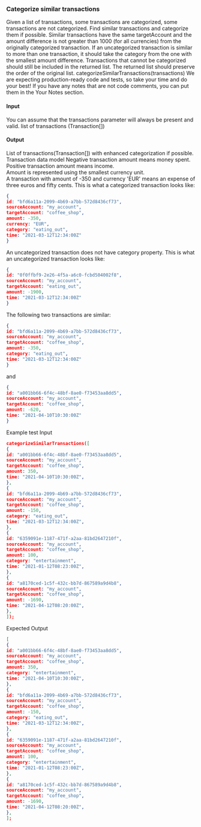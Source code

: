 ### Categorize similar transactions
Given a list of transactions, some transactions are categorized, some transactions are not categorized. Find similar transactions and categorize them if possible. Similar transactions have the same targetAccount and the amount difference is not greater than 1000 (for all currencies) from the originally categorized transaction. If an uncategorized transaction is similar to more than one transaction, it should take the category from the one with the smallest amount difference. Transactions that cannot be categorized should still be included in the returned list. The returned list should preserve the order of the original list.
categorizeSimilarTransactions(transactions)
We are expecting production-ready code and tests, so take your time and do your best!
If you have any notes that are not code comments, you can put them in the Your Notes section.
#### Input
You can assume that the transactions parameter will always be present and valid.
list of transactions (Transaction[])
#### Output
List of transactions(Transaction[]) with enhanced categorization if possible.
Transaction data model
Negative transaction amount means money spent. Positive transaction amount means income.<br/>
Amount is represented using the smallest currency unit.<br/>
A transaction with amount of -350 and currency 'EUR' means an expense of three euros and fifty cents.
This is what a categorized transaction looks like:

```json
{
id: "bfd6a11a-2099-4b69-a7bb-572d8436cf73",
sourceAccount: "my_account",
targetAccount: "coffee_shop",
amount: -350,
currency: "EUR",
category: "eating_out",
time: "2021-03-12T12:34:00Z"
}
```
An uncategorized transaction does not have category property. This is what an uncategorized transaction looks like:
```json
{
id: "0f0ffbf9-2e26-4f5a-a6c0-fcbd504002f8",
sourceAccount: "my_account",
targetAccount: "eating_out",
amount: -1900,
time: "2021-03-12T12:34:00Z"
}
```
The following two transactions are similar:
```json
{
id: "bfd6a11a-2099-4b69-a7bb-572d8436cf73",
sourceAccount: "my_account",
targetAccount: "coffee_shop",
amount: -350,
category: "eating_out",
time: "2021-03-12T12:34:00Z"
}
```
and
```json
{
id: "a001bb66-6f4c-48bf-8ae0-f73453aa8dd5",
sourceAccount: "my_account",
targetAccount: "coffee_shop",
amount: -620,
time: "2021-04-10T10:30:00Z"
}
```
Example test
Input


```json
categorizeSimilarTransactions([
{
id: "a001bb66-6f4c-48bf-8ae0-f73453aa8dd5",
sourceAccount: "my_account",
targetAccount: "coffee_shop",
amount: 350,
time: "2021-04-10T10:30:00Z",
},
{
id: "bfd6a11a-2099-4b69-a7bb-572d8436cf73",
sourceAccount: "my_account",
targetAccount: "coffee_shop",
amount: -150,
category: "eating_out",
time: "2021-03-12T12:34:00Z",
},
{
id: "6359091e-1187-471f-a2aa-81bd2647210f",
sourceAccount: "my_account",
targetAccount: "coffee_shop",
amount: 100,
category: "entertainment",
time: "2021-01-12T08:23:00Z",
},
{
id: "a8170ced-1c5f-432c-bb7d-867589a9d4b8",
sourceAccount: "my_account",
targetAccount: "coffee_shop",
amount: -1690,
time: "2021-04-12T08:20:00Z",
},
]);
```

Expected Output
```json
[
{
id: "a001bb66-6f4c-48bf-8ae0-f73453aa8dd5",
sourceAccount: "my_account",
targetAccount: "coffee_shop",
amount: 350,
category: "entertainment",
time: "2021-04-10T10:30:00Z",
},
{
id: "bfd6a11a-2099-4b69-a7bb-572d8436cf73",
sourceAccount: "my_account",
targetAccount: "coffee_shop",
amount: -150,
category: "eating_out",
time: "2021-03-12T12:34:00Z",
},
{
id: "6359091e-1187-471f-a2aa-81bd2647210f",
sourceAccount: "my_account",
targetAccount: "coffee_shop",
amount: 100,
category: "entertainment",
time: "2021-01-12T08:23:00Z",
},
{
id: "a8170ced-1c5f-432c-bb7d-867589a9d4b8",
sourceAccount: "my_account",
targetAccount: "coffee_shop",
amount: -1690,
time: "2021-04-12T08:20:00Z",
},
];
```
